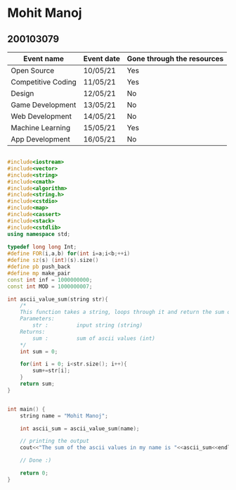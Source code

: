 # Mohit Manoj
## 200103079


Event name | Event date | Gone through the resources
--- | --- | ---
Open Source | 10/05/21 | Yes 
Competitive Coding | 11/05/21 | Yes
Design | 12/05/21 | No
Game Development | 13/05/21 | No
Web Development | 14/05/21 | No
Machine Learning | 15/05/21 | Yes
App Development | 16/05/21 | No


```C++

#include<iostream>
#include<vector>
#include<string>
#include<cmath>
#include<algorithm>
#include<string.h>
#include<cstdio>
#include<map>
#include<cassert>
#include<stack>
#include<cstdlib>
using namespace std;
 
typedef long long Int;
#define FOR(i,a,b) for(int i=a;i<b;++i)
#define sz(s) (int)(s).size()
#define pb push_back
#define mp make_pair
const int inf = 1000000000;
const int MOD = 1000000007;

int ascii_value_sum(string str){
    /*
    This function takes a string, loops through it and return the sum of the ascii values
    Parameters:
        str :         input string (string)
    Returns:
        sum :         sum of ascii values (int)
    */
    int sum = 0;

    for(int i = 0; i<str.size(); i++){
        sum+=str[i];
    }
    return sum;
}


int main() {
    string name = "Mohit Manoj";

    int ascii_sum = ascii_value_sum(name);

    // printing the output
    cout<<"The sum of the ascii values in my name is "<<ascii_sum<<endl;

    // Done :)

    return 0;
}

```

